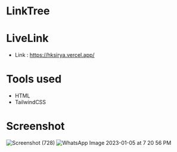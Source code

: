 # LinkTree
# LiveLink 
- Link : https://hksirya.vercel.app/
# Tools used 
- HTML
- TailwindCSS
# Screenshot

![Screenshot (728)](https://user-images.githubusercontent.com/104431269/210790163-2144c311-9e30-4150-bd06-17c56e4003de.png)
![WhatsApp Image 2023-01-05 at 7 20 56 PM](https://user-images.githubusercontent.com/104431269/210795700-25d600de-a2b1-432c-a608-6b8391d80018.jpeg)
